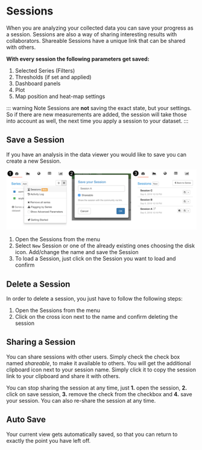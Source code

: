 # Sessions

When you are analyzing your collected data you can save your progress as a session. Sessions are also a way of sharing interesting results with collaborators. Shareable Sessions have a unique link that can be shared with others.

**With every session the following parameters get saved:**

1. Selected Series (Filters)
2. Thresholds (if set and applied)
3. Dashboard panels
4. Plot
5. Map position and heat-map settings

::: warning Note
Sessions are **not** saving the exact state, but your settings. So if there are new measurements are added, the session will take those into account as well, the next time you apply a session to your dataset.
:::

## Save a Session

If you have an analysis in the data viewer you would like to save you can create a new Session.

![1. Open Sessions, 2. Save a Session, 3. Load a session](./images/project-sessions.png)

1. Open the Sessions from the  <i class="fa fa-bars"></i> menu
2. Select `New` Session or one of the already existing ones choosing the <i class="fa fa-save"></i> disk icon. Add/change the name and save the Session
3. To load a Session, just click on the Session you want to load and confirm

## Delete a Session

In order to delete a session, you just have to follow the following steps:

1. Open the Sessions from the  <i class="fa fa-bars"></i> menu
2. Click on the <i class="fa fa-times"></i> cross icon next to the name and confirm deleting the session

## Sharing a Session

You can share sessions with other users. Simply check the check box named *shareable*, to make it available to others. You will get the additional <i class="fa fa-clipboard"></i> clipboard icon next to your session name. Simply click it to copy the session link to your clipboard and share it with others.

You can stop sharing the session at any time, just **1.** open the session, **2.** click on save session, **3.** remove the check from the checkbox and **4.** save your session. You can also re-share the session at any time.

## Auto Save

Your current view gets automatically saved, so that you can return to exactly the point you have left off.
